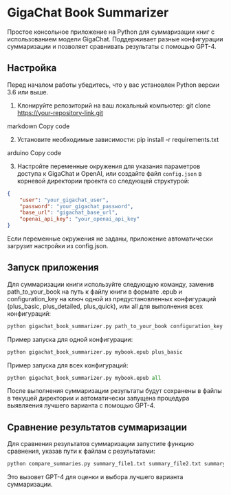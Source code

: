 # GigaChat Book Summarizer

Простое консольное приложение на Python для суммаризации книг с использованием модели GigaChat. Поддерживает разные конфигурации суммаризации и позволяет сравнивать результаты с помощью GPT-4.

## Настройка

Перед началом работы убедитесь, что у вас установлен Python версии 3.6 или выше.

1. Клонируйте репозиторий на ваш локальный компьютер:
git clone https://your-repository-link.git

markdown
Copy code

2. Установите необходимые зависимости:
pip install -r requirements.txt

arduino
Copy code

3. Настройте переменные окружения для указания параметров доступа к GigaChat и OpenAI, или создайте файл `config.json` в корневой директории проекта со следующей структурой:
```json
{
    "user": "your_gigachat_user",
    "password": "your_gigachat_password",
    "base_url": "gigachat_base_url",
    "openai_api_key": "your_openai_api_key"
}
```
Если переменные окружения не заданы, приложение автоматически загрузит настройки из config.json.

## Запуск приложения
Для суммаризации книги используйте следующую команду, заменив path_to_your_book на путь к файлу книги в формате .epub и configuration_key на ключ одной из предустановленных конфигураций (plus_basic, plus_detailed, plus_quick), или all для выполнения всех конфигураций:

```python
python gigachat_book_summarizer.py path_to_your_book configuration_key
```

Пример запуска для одной конфигурации:
```python
python gigachat_book_summarizer.py mybook.epub plus_basic
```

Пример запуска для всех конфигураций:
```python
python gigachat_book_summarizer.py mybook.epub all
```

После выполнения суммаризации результаты будут сохранены в файлы в текущей директории и автоматически запущена процедура выявляения лучшего варианта с помощью GPT-4.

## Сравнение результатов суммаризации
Для сравнения результатов суммаризации запустите функцию сравнения, указав пути к файлам с результатами:

```python
python compare_summaries.py summary_file1.txt summary_file2.txt summary_file3.txt
```

Это вызовет GPT-4 для оценки и выбора лучшего варианта суммаризации.

